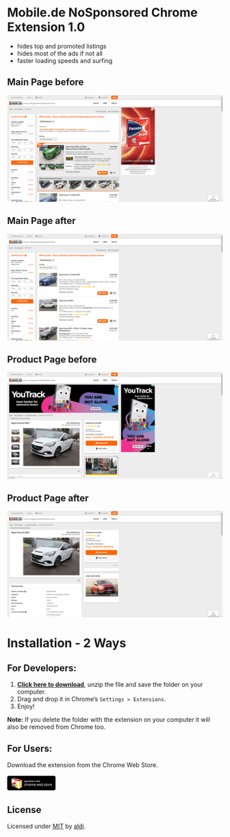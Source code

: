 <h1>Mobile.de NoSponsored Chrome Extension <strong>1.0</strong></h1>

- hides top and promoted listings
- hides most of the ads if not all
- faster loading speeds and surfing

<h2> Main Page before </h2>
<img src="main_before.png"/>
<h2> Main Page after </h2>
<img src="main_after.png"/>

<h2> Product Page before </h2>
<img src="productpage_before.png"/>
<h2> Product Page after </h2>
<img src="productpage_after.png"/>

</br>
<h1> Installation - 2 Ways </h1>

<h2>For Developers: </h2>

1. **[Click here to download](https://github.com/aldi/mobile.de-chrome-extension/archive/master.zip)**, unzip the file and save the folder on your computer.
2. Drag and drop it in Chrome’s `Settings > Extensions`.
3. Enjoy!

__Note:__ If you delete the folder with the extension on your computer it will also be removed from Chrome too.

<h2>For Users:</h2>
Download the extension from the Chrome Web Store.</br></br>
<a href="https://chrome.google.com/webstore/detail/mobilede-nosponsored/ppogdenllamdmgofgekhdfdkloleiijd" target="_blank">
<img src="webstore.png"/>
</a>

<h2> License </h2>

Licensed under [MIT](LICENSE) by [aldi](https://aldiduzha.com).
